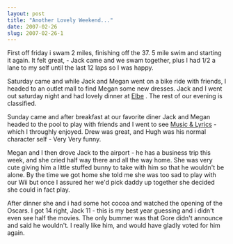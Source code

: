 ```yaml
---
layout: post
title: "Another Lovely Weekend..."
date: 2007-02-26
slug: 2007-02-26-1
---
```


First off friday i swam 2 miles, finishing off the 37. 5 mile  swim and starting it again.  It felt great, - Jack came and we swam together, plus I had 1/2 a lane to my self until the last 12 laps so I was happy.

Saturday came and while Jack and Megan went on a bike ride with friends, I headed to an outlet mall to find Megan some new dresses.  Jack and I went out saturday night and had lovely dinner at  [Elbe](http://www.elbe-restaurant.com/) .  The rest of our evening is classified.

Sunday came and after  breakfast at our favorite diner Jack and Megan headed to the pool to play with friends and I went to see  [Music & Lyrics](http://imdb.com/title/tt0758766/) - which I throughly enjoyed. Drew was great, and Hugh was his normal character self -   Very Very funny.

Megan and I then drove Jack to the airport - he has a business trip this week, and she cried half way there and all the way home.  She was very cute giving him a little stuffed bunny to take with him so that he wouldn&apos;t be alone.  By the time we got home she told me she was too sad to play with our Wii but once I assured her we&apos;d pick daddy up together she decided she could in fact play. 

After dinner she and i had some hot cocoa and watched the opening of the Oscars.  I got 14 right, Jack 11 - this is my best year guessing and i didn&apos;t even see half the movies.  The only bummer was that Gore didn&apos;t announce and said he wouldn&apos;t.  I really like him, and would have gladly voted for him again.


